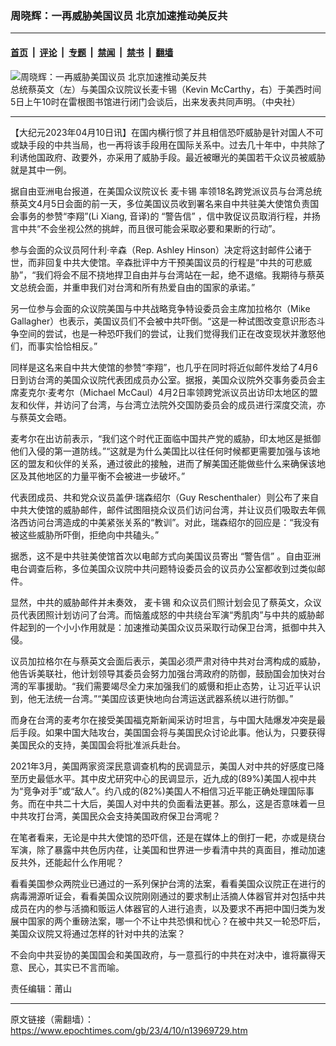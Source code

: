 ### 周晓辉：一再威胁美国议员 北京加速推动美反共

---

#### [首页](../../../..?n13969729) &nbsp;|&nbsp; [评论](../../../../../epoch-comment?n13969729) &nbsp;|&nbsp; [专题](../../../../../epoch-special?n13969729) &nbsp;|&nbsp; [禁闻](../../../../../epoch-news?n13969729) &nbsp;|&nbsp; [禁书](../../../../../books?n13969729) &nbsp;|&nbsp; [翻墙](https://github.com/gfw-breaker/nogfw/blob/master/README.md?n13969729)


<div><img alt="周晓辉：一再威胁美国议员 北京加速推动美反共" class="attachment-djy_600_400 size-djy_600_400 wp-post-image" src="https://i.epochtimes.com/assets/uploads/2023/04/id13969016-608471-600x400.jpg"/>
<div class="caption">
 总统蔡英文（左）与美国众议院议长麦卡锡（Kevin McCarthy，右）于美西时间5日上午10时在雷根图书馆进行闭门会谈后，出来发表共同声明。（中央社）
</div></div><hr/><div class="post_content" id="artbody" itemprop="articleBody">
 <!-- article content begin -->
 <p>
  【大纪元2023年04月10日讯】在国内横行惯了并且相信恐吓威胁是针对国人不可或缺手段的中共当局，也一再将该手段用在国际关系中。过去几十年中，中共除了利诱他国政府、政要外，亦采用了威胁手段。最近被曝光的美国若干众议员被威胁就是其中一例。
 </p>
 <p>
  据自由亚洲电台报道，在美国众议院议长
  <ok href="https://www.epochtimes.com/gb/tag/%E9%BA%A6%E5%8D%A1%E9%94%A1.html">
   麦卡锡
  </ok>
  率领18名跨党派议员与台湾总统蔡英文4月5日会面的前一天，多位美国议员收到署名来自中共驻美大使馆负责国会事务的参赞“李翔”(Li Xiang, 音译)的
  <ok href="https://www.epochtimes.com/gb/tag/%E2%80%9C%E8%AD%A6%E5%91%8A%E4%BF%A1%E2%80%9D.html">
   “警告信”
  </ok>
  ，信中敦促议员取消行程，并扬言中共“不会坐视公然的挑衅，而且很可能会采取必要和果断的行动”。
 </p>
 <p>
  参与会面的众议员阿什利·辛森（Rep. Ashley Hinson）决定将这封邮件公诸于世，而非回复中共大使馆。辛森批评中方干预美国议员的行程是“中共的可悲威胁”，“我们将会不屈不挠地捍卫自由并与台湾站在一起，绝不退缩。我期待与蔡英文总统会面，并重申我们对台湾和所有热爱自由的国家的承诺。”
 </p>
 <p>
  另一位参与会面的众议院美国与中共战略竞争特设委员会主席加拉格尔（Mike Gallagher）也表示，美国议员们不会被中共吓倒。“这是一种试图改变意识形态斗争空间的尝试，也是一种恐吓我们的尝试，让我们觉得我们正在改变现状并激怒他们，而事实恰恰相反。”
 </p>
 <p>
  同样是这名来自中共大使馆的参赞“李翔”，也几乎在同时将近似邮件发给了4月6日到访台湾的美国众议院代表团成员办公室。据报，美国众议院外交事务委员会主席麦克尔·麦考尔（Michael McCaul）4月2日率领跨党派议员出访印太地区的盟友和伙伴，并访问了台湾，与台湾立法院外交国防委员会的成员进行深度交流，亦与蔡英文会晤。
 </p>
 <p>
  麦考尔在出访前表示，“我们这个时代正面临中国共产党的威胁，印太地区是抵御他们入侵的第一道防线。”“这就是为什么美国比以往任何时候都更需要加强与该地区的盟友和伙伴的关系，通过彼此的接触，进而了解美国还能做些什么来确保该地区及其他地区的力量平衡不会被进一步破坏。”
 </p>
 <p>
  代表团成员、共和党众议员盖伊·瑞森绍尔（Guy Reschenthaler）则公布了来自中共大使馆的威胁邮件，邮件试图阻挠众议员们访问台湾，并让议员们吸取去年佩洛西访问台湾造成的中美紧张关系的“教训”。对此，瑞森绍尔的回应是：“我没有被这些威胁所吓倒，拒绝向中共磕头。”
 </p>
 <p>
  据悉，这不是中共驻美使馆首次以电邮方式向美国议员寄出
  <ok href="https://www.epochtimes.com/gb/tag/%E2%80%9C%E8%AD%A6%E5%91%8A%E4%BF%A1%E2%80%9D.html">
   “警告信”
  </ok>
  。自由亚洲电台调查后称，多位美国众议院中共问题特设委员会的议员办公室都收到过类似邮件。
 </p>
 <p>
  显然，中共的威胁邮件并未奏效，
  <ok href="https://www.epochtimes.com/gb/tag/%E9%BA%A6%E5%8D%A1%E9%94%A1.html">
   麦卡锡
  </ok>
  和众议员们照计划会见了蔡英文，众议员代表团照计划访问了台湾。而恼羞成怒的中共绕台军演“秀肌肉”与中共的威胁邮件起到的一个小小作用就是：加速推动美国众议员采取行动保卫台湾，抵御中共入侵。
 </p>
 <p>
  议员加拉格尔在与蔡英文会面后表示，美国必须严肃对待中共对台湾构成的威胁，他告诉美联社，他计划领导其委员会努力加强台湾政府的防御，鼓励国会加快对台湾的军事援助。“我们需要竭尽全力来加强我们的威慑和拒止态势，让习近平认识到，他无法统一台湾。”“美国应该更快地向台湾运送武器系统以进行防御。”
 </p>
 <p>
  而身在台湾的麦考尔在接受美国福克斯新闻采访时坦言，与中国大陆爆发冲突是最后手段。如果中国大陆攻台，美国国会将与美国民众讨论此事。他认为，只要获得美国民众的支持，美国国会将批准派兵赴台。
 </p>
 <p>
  2021年3月，美国两家资深民意调查机构的民调显示，美国人对中共的好感度已降至历史最低水平。其中皮尤研究中心的民调显示，近九成的(89%)美国人视中共为“竞争对手”或“敌人”。约八成的(82%)美国人不相信习近平能正确处理国际事务。而在中共二十大后，美国人对中共的负面看法更甚。那么，这是否意味着一旦中共攻打台湾，美国民众会支持美国政府保卫台湾呢？
 </p>
 <p>
  在笔者看来，无论是中共大使馆的恐吓信，还是在媒体上的倒打一耙，亦或是绕台军演，除了暴露中共色厉内荏，让美国和世界进一步看清中共的真面目，推动加速反共外，还能起什么作用呢？
 </p>
 <p>
  看看美国参众两院业已通过的一系列保护台湾的法案，看看美国众议院正在进行的病毒溯源听证会，看看美国众议院刚刚通过的要求制止活摘人体器官并对包括中共成员在内的参与活摘和贩运人体器官的人进行追责，以及要求不再把中国归类为发展中国家的两个重磅法案，哪一个不让中共恐惧和忧心？在被中共又一轮恐吓后，美国众议院又将通过怎样的针对中共的法案？
 </p>
 <p>
  不会向中共妥协的美国国会和美国政府，与一意孤行的中共在对决中，谁将赢得天意、民心，其实已不言而喻。
 </p>
 <p>
  责任编辑：莆山
 </p>
 <!-- article content end -->
 <div id="below_article_ad">
 </div>
</div>


---

原文链接（需翻墙）：https://www.epochtimes.com/gb/23/4/10/n13969729.htm